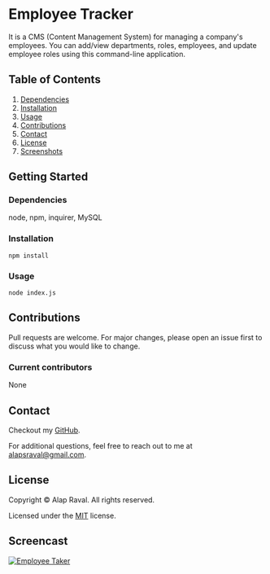 # Employee Tracker
It is a CMS (Content Management System) for managing a company's employees. You can add/view departments, roles, employees, and update employee roles using this command-line application.

## Table of Contents
1. [Dependencies](#dependencies)
2. [Installation](#installation)
3. [Usage](#usage)
4. [Contributions](#contributions)
5. [Contact](#contact)
6. [License](#license)
7. [Screenshots](#screenshots)

## Getting Started
### Dependencies
node, npm, inquirer, MySQL

### Installation
`npm install`

### Usage
`node index.js`

## Contributions
Pull requests are welcome. For major changes, please open an issue first to discuss what you would like to change.

### Current contributors
None 

## Contact
Checkout my [GitHub](https://github.com/alapsraval).

For additional questions, feel free to reach out to me at alapsraval@gmail.com.

## License
Copyright &copy; Alap Raval. All rights reserved.

Licensed under the [MIT](https://opensource.org/licenses/MIT) license.

## Screencast

[![Employee Taker](/screenshot.png)](https://youtu.be/)